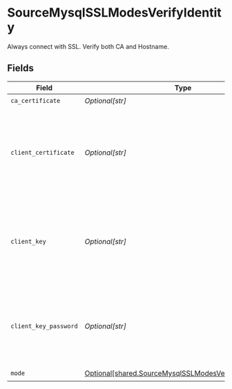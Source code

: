 # SourceMysqlSSLModesVerifyIdentity

Always connect with SSL. Verify both CA and Hostname.


## Fields

| Field                                                                                                                            | Type                                                                                                                             | Required                                                                                                                         | Description                                                                                                                      |
| -------------------------------------------------------------------------------------------------------------------------------- | -------------------------------------------------------------------------------------------------------------------------------- | -------------------------------------------------------------------------------------------------------------------------------- | -------------------------------------------------------------------------------------------------------------------------------- |
| `ca_certificate`                                                                                                                 | *Optional[str]*                                                                                                                  | :heavy_check_mark:                                                                                                               | CA certificate                                                                                                                   |
| `client_certificate`                                                                                                             | *Optional[str]*                                                                                                                  | :heavy_minus_sign:                                                                                                               | Client certificate (this is not a required field, but if you want to use it, you will need to add the <b>Client key</b> as well) |
| `client_key`                                                                                                                     | *Optional[str]*                                                                                                                  | :heavy_minus_sign:                                                                                                               | Client key (this is not a required field, but if you want to use it, you will need to add the <b>Client certificate</b> as well) |
| `client_key_password`                                                                                                            | *Optional[str]*                                                                                                                  | :heavy_minus_sign:                                                                                                               | Password for keystorage. This field is optional. If you do not add it - the password will be generated automatically.            |
| `mode`                                                                                                                           | [Optional[shared.SourceMysqlSSLModesVerifyIdentityMode]](undefined/models/shared/sourcemysqlsslmodesverifyidentitymode.md)       | :heavy_check_mark:                                                                                                               | N/A                                                                                                                              |
